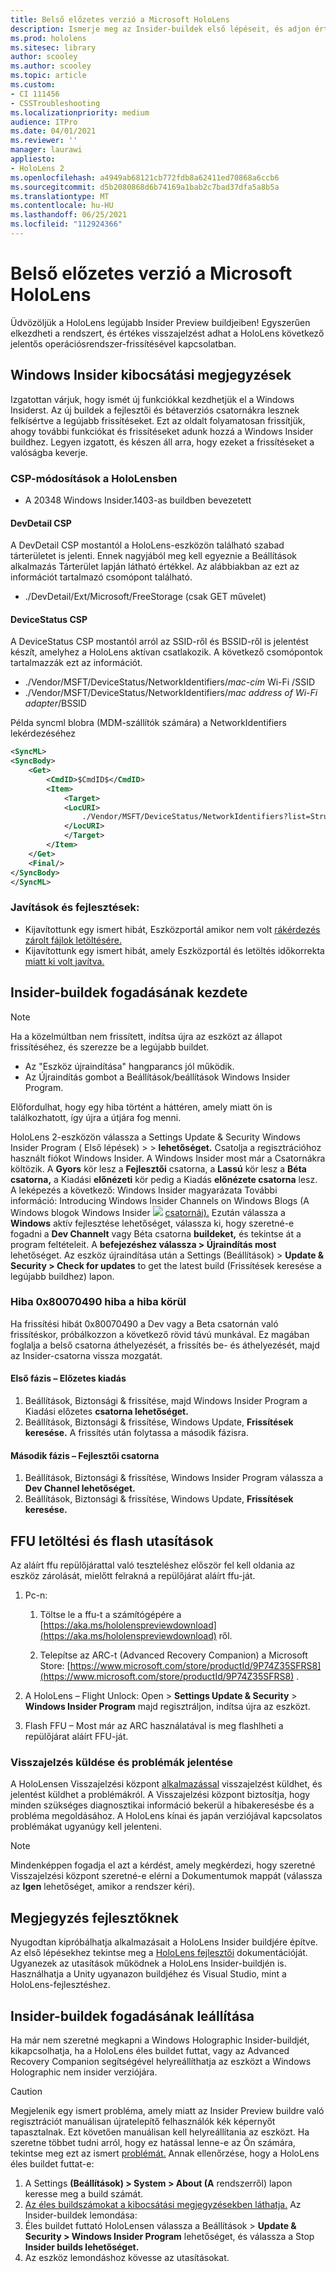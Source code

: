 ```yaml
---
title: Belső előzetes verzió a Microsoft HoloLens
description: Ismerje meg az Insider-buildek első lépéseit, és adjon értékes visszajelzést a HoloLens következő jelentős operációsrendszer-frissítésével kapcsolatban.
ms.prod: hololens
ms.sitesec: library
author: scooley
ms.author: scooley
ms.topic: article
ms.custom:
- CI 111456
- CSSTroubleshooting
ms.localizationpriority: medium
audience: ITPro
ms.date: 04/01/2021
ms.reviewer: ''
manager: laurawi
appliesto:
- HoloLens 2
ms.openlocfilehash: a4949ab68121cb772fdb8a62411ed70868a6ccb6
ms.sourcegitcommit: d5b2080868d6b74169a1bab2c7bad37dfa5a8b5a
ms.translationtype: MT
ms.contentlocale: hu-HU
ms.lasthandoff: 06/25/2021
ms.locfileid: "112924366"
---
```

# <a name="insider-preview-for-microsoft-hololens"></a>Belső előzetes verzió a Microsoft HoloLens

Üdvözöljük a HoloLens legújabb Insider Preview buildjeiben! Egyszerűen elkezdheti [](hololens-insider.md#start-receiving-insider-builds) a rendszert, és értékes visszajelzést adhat a HoloLens következő jelentős operációsrendszer-frissítésével kapcsolatban.

## <a name="windows-insider-release-notes"></a>Windows Insider kibocsátási megjegyzések

Izgatottan várjuk, hogy ismét új funkciókkal kezdhetjük el a Windows Insiderst. Az új buildek a fejlesztői és bétaverziós csatornákra lesznek felkísértve a legújabb frissítéseket. Ezt az oldalt folyamatosan frissítjük, ahogy további funkciókat és frissítéseket adunk hozzá a Windows Insider buildhez. Legyen izgatott, és készen áll arra, hogy ezeket a frissítéseket a valóságba keverje. 

### <a name="csp-changes-on-hololens"></a>CSP-módosítások a HoloLensben
 
- A 20348 Windows Insider.1403-as buildben bevezetett

#### <a name="devdetail-csp"></a>DevDetail CSP

A DevDetail CSP mostantól a HoloLens-eszközön található szabad tárterületet is jelenti. Ennek nagyjából meg kell egyeznie a Beállítások alkalmazás Tárterület lapján látható értékkel. Az alábbiakban az ezt az információt tartalmazó csomópont található.

- ./DevDetail/Ext/Microsoft/FreeStorage (csak GET művelet)

#### <a name="devicestatus-csp"></a>DeviceStatus CSP

A DeviceStatus CSP mostantól arról az SSID-ről és BSSID-ről is jelentést készít, amelyhez a HoloLens aktívan csatlakozik. A következő csomópontok tartalmazzák ezt az információt.

- ./Vendor/MSFT/DeviceStatus/NetworkIdentifiers/*mac-cím* Wi-Fi /SSID
- ./Vendor/MSFT/DeviceStatus/NetworkIdentifiers/*mac address of Wi-Fi adapter*/BSSID

Példa syncml blobra (MDM-szállítók számára) a NetworkIdentifiers lekérdezéséhez

```xml
<SyncML>
<SyncBody>
    <Get>
        <CmdID>$CmdID$</CmdID>
        <Item>
            <Target>
            <LocURI>
                ./Vendor/MSFT/DeviceStatus/NetworkIdentifiers?list=StructData
            </LocURI>
            </Target>
        </Item>
    </Get>
    <Final/>
</SyncBody>
</SyncML>
```

### <a name="fixes-and-improvements"></a>Javítások és fejlesztések:

- Kijavítottunk egy ismert hibát, Eszközportál amikor nem volt [rákérdezés zárolt fájlok letöltésére.](hololens-troubleshooting.md#downloading-locked-files-doesnt-error)
- Kijavítottunk egy ismert hibát, amely Eszközportál és letöltés időkorrekta [miatt ki volt javítva.](hololens-troubleshooting.md#device-portal-file-uploaddownload-times-out)

## <a name="start-receiving-insider-builds"></a>Insider-buildek fogadásának kezdete
> [!NOTE]
> Ha a közelmúltban nem frissített, indítsa újra az eszközt az állapot frissítéséhez, és szerezze be a legújabb buildet.
> - Az "Eszköz újraindítása" hangparancs jól működik. 
> - Az Újraindítás gombot a Beállítások/beállítások Windows Insider Program.
>
> Előfordulhat, hogy egy hiba történt a háttéren, amely miatt ön is találkozhatott, így újra a útjára fog menni.

HoloLens 2-eszközön válassza a Settings Update & Security Windows Insider Program ( Első lépések)  >    >   **lehetőséget.** Csatolja a regisztrációhoz használt fiókot Windows Insider.
A Windows Insider most már a Csatornákra költözik. A **Gyors** kör lesz a **Fejlesztői** csatorna, a **Lassú** kör lesz a **Béta csatorna,** a Kiadási **előnézeti** kör pedig a Kiadás **előnézete csatorna** lesz. A leképezés a következő: Windows Insider magyarázata További információ: Introducing Windows Insider Channels on Windows Blogs (A Windows blogok Windows Insider ![ ](images/WindowsInsiderChannels.png) [csatornái).](https://blogs.windows.com/windowsexperience/2020/06/15/introducing-windows-insider-channels)
Ezután válassza a **Windows** aktív fejlesztése lehetőséget, válassza ki, hogy szeretné-e fogadni a **Dev Channelt** vagy Béta csatorna **buildeket,** és tekintse át a program feltételeit.
A **befejezéshez válassza > Újraindítás most** lehetőséget. Az eszköz újraindítása után a Settings (Beállítások) > **Update & Security > Check for updates** to get the latest build (Frissítések keresése a legújabb buildhez) lapon.
### <a name="update-error-0x80070490-work-around"></a>Hiba 0x80070490 hiba a hiba körül
Ha frissítési hibát 0x80070490 a Dev vagy a Beta csatornán való frissítéskor, próbálkozzon a következő rövid távú munkával. Ez magában foglalja a belső csatorna áthelyezését, a frissítés be- és áthelyezését, majd az Insider-csatorna vissza mozgatát.
#### <a name="stage-one---release-preview"></a>Első fázis – Előzetes kiadás
1.  Beállítások, Biztonsági & frissítése, majd Windows Insider Program a Kiadási előzetes **csatorna lehetőséget.**
2.  Beállítások, Biztonsági & frissítése, Windows Update, **Frissítések keresése.** A frissítés után folytassa a második fázisra.
#### <a name="stage-two---dev-channel"></a>Második fázis – Fejlesztői csatorna
1. Beállítások, Biztonsági & frissítése, Windows Insider Program válassza a **Dev Channel lehetőséget.**
2. Beállítások, Biztonsági & frissítése, Windows Update, **Frissítések keresése.**
## <a name="ffu-download-and-flash-directions"></a>FFU letöltési és flash utasítások
Az aláírt ffu repülőjárattal való teszteléshez először fel kell oldania az eszköz zárolását, mielőtt felrakná a repülőjárat aláírt ffu-ját.
1. Pc-n:
    1. Töltse le a ffu-t a számítógépére a [https://aka.ms/hololenspreviewdownload](https://aka.ms/hololenspreviewdownload) ről.
    
    1. Telepítse az ARC-t (Advanced Recovery Companion) a Microsoft Store: [https://www.microsoft.com/store/productId/9P74Z35SFRS8](https://www.microsoft.com/store/productId/9P74Z35SFRS8) .
    
1. A HoloLens – Flight Unlock: Open  >  **Settings Update & Security**  >  **Windows Insider Program** majd regisztráljon, indítsa újra az eszközt.
1. Flash FFU – Most már az ARC használatával is meg flashlheti a repülőjárat aláírt FFU-ját.
### <a name="provide-feedback-and-report-issues"></a>Visszajelzés küldése és problémák jelentése
A HoloLensen Visszajelzési központ [alkalmazással](hololens-feedback.md) visszajelzést küldhet, és jelentést küldhet a problémákról. A Visszajelzési központ biztosítja, hogy minden szükséges diagnosztikai információ bekerül a hibakeresésbe és a probléma megoldásához.  A HoloLens kínai és japán verziójával kapcsolatos problémákat ugyanúgy kell jelenteni.
> [!NOTE]
> Mindenképpen fogadja el azt a kérdést, amely megkérdezi, hogy szeretné Visszajelzési központ szeretné-e elérni a Dokumentumok mappát (válassza az **Igen** lehetőséget, amikor a rendszer kéri).
## <a name="note-for-developers"></a>Megjegyzés fejlesztőknek
Nyugodtan kipróbálhatja alkalmazásait a HoloLens Insider buildjére építve.  Az első lépésekhez tekintse meg a [HoloLens fejlesztői](https://developer.microsoft.com/windows/mixed-reality/development) dokumentációját. Ugyanezek az utasítások működnek a HoloLens Insider-buildjén is.  Használhatja a Unity ugyanazon buildjéhez és Visual Studio, mint a HoloLens-fejlesztéshez.
## <a name="stop-receiving-insider-builds"></a>Insider-buildek fogadásának leállítása
Ha már nem szeretné megkapni a Windows Holographic Insider-buildjét, kikapcsolhatja, ha a HoloLens éles buildet futtat, vagy az Advanced Recovery Companion segítségével helyreállíthatja az eszközt a Windows Holographic nem insider verziójára. [](hololens-recovery.md)
> [!CAUTION]
> Megjelenik egy ismert probléma, amely miatt az Insider Preview buildre való regisztrációt manuálisan újratelepítő felhasználók kék képernyőt tapasztalnak. Ezt követően manuálisan kell helyreállítania az eszközt. Ha szeretne többet tudni arról, hogy ez hatással lenne-e az Ön számára, tekintse meg ezt az ismert [problémát.](hololens-troubleshooting.md#blue-screen-after-unenrolling-from-insider-preview-on-a-device-flashed-with-an-insider-build)
Annak ellenőrzése, hogy a HoloLens éles buildet futtat-e:
1. A Settings **(Beállítások) > System > About (A** rendszerről) lapon keresse meg a build számát.
1. [Az éles buildszámokat a kibocsátási megjegyzésekben láthatja.](hololens-release-notes.md)
Az Insider-buildek lemondása:
1. Éles buildet futtató HoloLensen válassza a Beállítások > **Update & Security > Windows Insider Program** lehetőséget, és válassza a Stop **Insider builds lehetőséget.**
1. Az eszköz lemondáshoz kövesse az utasításokat.
